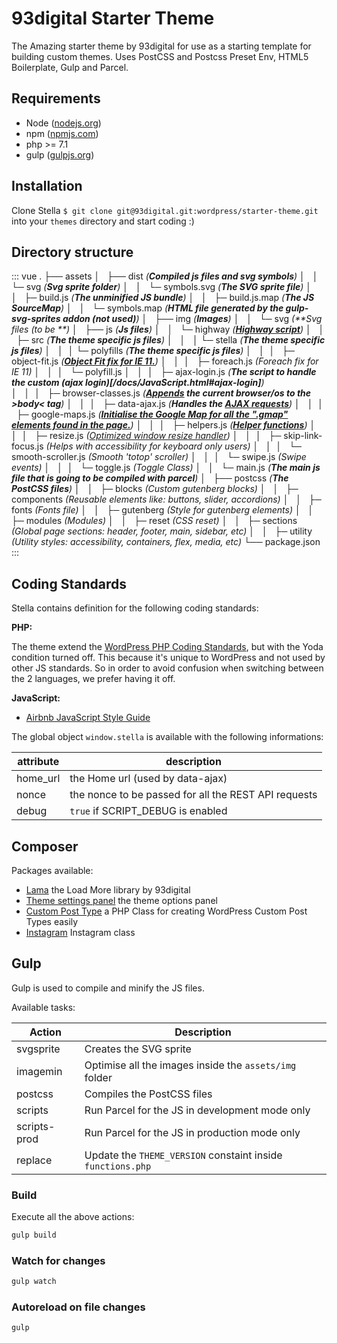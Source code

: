 # 93digital Starter Theme

The Amazing starter theme by 93digital for use as a starting template for building custom themes.
Uses PostCSS and Postcss Preset Env, HTML5 Boilerplate, Gulp and Parcel.

## Requirements

- Node ([nodejs.org](https://nodejs.org/))
- npm ([npmjs.com](https://www.npmjs.com/))
- php >= 7.1
- gulp ([gulpjs.org](https://gulpjs.com/))

## Installation

Clone Stella `$ git clone git@93digital.git:wordpress/starter-theme.git` into your `themes` directory and start coding :)

## Directory structure

::: vue
.
├── assets
│   ├── dist _(**Compiled js files and svg symbols**)_
│   │   └─ svg _(**Svg sprite folder**)_
│   │   └─ symbols.svg _(**The SVG sprite file**)_
│   │   ├─ build.js _(**The unminified JS bundle**)_
│   │   ├─ build.js.map _(**The JS SourceMap**)_
│   │   └─ symbols.map _(**HTML file generated by the gulp-svg-sprites addon (not used)**)_
│   ├── img _(**Images**)_
│   │   └─ svg _(**Svg files (to be **)_
│   ├── js _(**Js files**)_
│   │   └─ highway _(**[Highway script](https://github.com/ashh640/Highway)**)_
│   │   ├─ src _(**The theme specific js files**)_
│   │   │  └─ stella _(**The theme specific js files**)_
│   │   │     └─ polyfills _(**The theme specific js files**)_
│   │   │        ├─ object-fit.js _(**[Object Fit fix for IE 11.](/docs/JavaScript.html#object-fit)**)_
│   │   │        ├─ foreach.js _(Foreach fix for IE 11)_
│   │   │        └─ polyfill.js
│   │   │     ├─ ajax-login.js _(**The script to handle the custom (ajax login)[/docs/JavaScript.html#ajax-login]**)_     
│   │   │     ├─ browser-classes.js _(**[Appends](/docs/JavaScript.html#browser-classes) the current browser/os to the    &gt;body&lt; tag**)_
│   │   │     ├─ data-ajax.js _(**Handles the [AJAX requests](/docs/AJAX.html#usage)**)_
│   │   │     ├─ google-maps.js _(**[Initialise the Google Map for all the ".gmap" elements found in the page.](/docs/JavaScript.html#google-maps)**)_
│   │   │     ├─ helpers.js _(**[Helper functions](/docs/JavaScript.html#remval)**)_
│   │   │     ├─ resize.js _([Optimized window resize handler](/docs/JavaScript.html#resize))_
│   │   │     ├─ skip-link-focus.js _(Helps with accessibility for keyboard only users)_
│   │   │     └─ smooth-scroller.js _(Smooth 'totop' scroller)_
│   │   │     └─ swipe.js _(Swipe events)_
│   │   │     └─ toggle.js _(Toggle Class)_
│   │   └─ main.js _(**The main js file that is going to be compiled with parcel**)_
│   ├── postcss _(**The PostCSS files**)_
│   │   ├─ blocks _(Custom gutenberg blocks)_
│   │   ├─ components _(Reusable elements like: buttons, slider, accordions)_
│   │   ├─ fonts _(Fonts file)_
│   │   ├─ gutenberg _(Style for gutenberg elements)_
│   │   ├─ modules _(Modules)_
│   │   ├─ reset _(CSS reset)_
│   │   ├─ sections _(Global page sections: header, footer, main, sidebar, etc)_
│   │   ├─ utility _(Utility styles: accessibility, containers, flex, media, etc)_
└── package.json
:::

## Coding Standards

Stella contains definition for the following coding standards:

**PHP:**

The theme extend the [WordPress PHP Coding Standards](https://make.wordpress.org/core/handbook/best-practices/coding-standards/php/), but with the Yoda condition turned off.
This because it's unique to WordPress and not used by other JS standards. So in order to avoid confusion when switching between the 2 languages, we prefer having it off.

**JavaScript:**

- [Airbnb JavaScript Style Guide](https://github.com/airbnb/javascript)

The global object `window.stella` is available with the following informations:

| attribute | description                                          |
| --------- | ---------------------------------------------------- |
| home_url  | the Home url (used by data-ajax)                     |
| nonce     | the nonce to be passed for all the REST API requests |
| debug     | `true` if SCRIPT_DEBUG is enabled                    |

## Composer

Packages available:

- [Lama](https://93digital.gitlab.io/lama/) the Load More library by 93digital
- [Theme settings panel](https://kb.93digital.co.uk/knowledge-base/how-to-customize-the-theme-options-panel/) the theme options panel
- [Custom Post Type](https://github.com/93digital/custom-post-type) a PHP Class for creating WordPress Custom Post Types easily
- [Instagram](http://93digital.git:9999/wordpress/instagram) Instagram class

## Gulp

Gulp is used to compile and minify the JS files.

Available tasks:

| Action       | Description                                                 |
| ------------ | ----------------------------------------------------------- |
| svgsprite    | Creates the SVG sprite                                      |
| imagemin     | Optimise all the images inside the `assets/img` folder      |
| postcss      | Compiles the PostCSS files                                  |
| scripts      | Run Parcel for the JS in development mode only              |
| scripts-prod | Run Parcel for the JS in production mode only               |
| replace      | Update the `THEME_VERSION` constaint inside `functions.php` |

### Build

Execute all the above actions:

```bash
gulp build
```

### Watch for changes

```bash
gulp watch
```

### Autoreload on file changes

```bash
gulp
```
